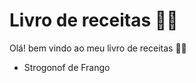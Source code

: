 # Livro de receitas :man_cook:

Olá! bem vindo ao meu livro de receitas :raising_hand_man:

* Strogonof de Frango 





